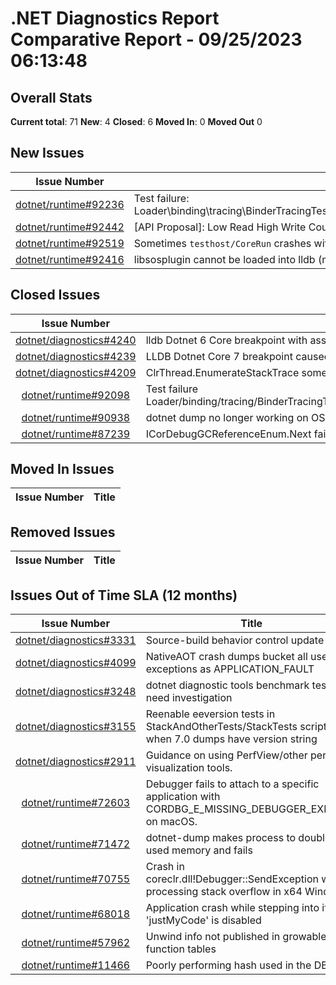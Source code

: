 # .NET Diagnostics Report Comparative Report - 09/25/2023 06:13:48

## Overall Stats

**Current total**: 71
**New**: 4
**Closed**: 6
**Moved In**: 0
**Moved Out** 0

## New Issues

| **Issue Number** | **Title** |
| :--------------: | --------- |
| [dotnet/runtime#92236](https://github.com/dotnet/runtime/issues/92236) | Test failure: Loader\\binding\\tracing\\BinderTracingTest.ResolutionFlow\\BinderTracingTest.ResolutionFlow.cmd |
| [dotnet/runtime#92442](https://github.com/dotnet/runtime/issues/92442) | [API Proposal]: Low Read High Write Counter |
| [dotnet/runtime#92519](https://github.com/dotnet/runtime/issues/92519) | Sometimes `testhost/CoreRun` crashes with `System.Diagnostics.Tracing`-related assertion failure |
| [dotnet/runtime#92416](https://github.com/dotnet/runtime/issues/92416) | libsosplugin cannot be loaded into lldb (macos arm64) |

## Closed Issues

| **Issue Number** | **Title** |
| :--------------: | --------- |
| [dotnet/diagnostics#4240](https://github.com/dotnet/diagnostics/issues/4240) | lldb Dotnet 6 Core breakpoint with assembly code instead of C# Code |
| [dotnet/diagnostics#4239](https://github.com/dotnet/diagnostics/issues/4239) | LLDB Dotnet Core 7 breakpoint caused Segmentation fault (core dumped) |
| [dotnet/diagnostics#4209](https://github.com/dotnet/diagnostics/issues/4209) | ClrThread.EnumerateStackTrace sometimes runs forever [regression] |
| [dotnet/runtime#92098](https://github.com/dotnet/runtime/issues/92098) | Test failure Loader/binding/tracing/BinderTracingTest.ResolutionFlow/BinderTracingTest.ResolutionFlow.sh |
| [dotnet/runtime#90938](https://github.com/dotnet/runtime/issues/90938) | dotnet dump  no longer working on OSX  |
| [dotnet/runtime#87239](https://github.com/dotnet/runtime/issues/87239) | ICorDebugGCReferenceEnum.Next fails to return stack references in .NET 8 preview 4 |

## Moved In Issues

| **Issue Number** | **Title** |
| :--------------: | --------- |

## Removed Issues

| **Issue Number** | **Title** |
| :--------------: | --------- |

## Issues Out of Time SLA (12 months)

| **Issue Number** | **Title** |
| :--------------: | --------- |
| [dotnet/diagnostics#3331](https://github.com/dotnet/diagnostics/issues/3331) | Source-build behavior control update |
| [dotnet/diagnostics#4099](https://github.com/dotnet/diagnostics/issues/4099) | NativeAOT crash dumps bucket all user exceptions as APPLICATION_FAULT |
| [dotnet/diagnostics#3248](https://github.com/dotnet/diagnostics/issues/3248) | dotnet diagnostic tools benchmark tests need investigation |
| [dotnet/diagnostics#3155](https://github.com/dotnet/diagnostics/issues/3155) | Reenable eeversion tests in StackAndOtherTests/StackTests scripts when 7.0 dumps have version string |
| [dotnet/diagnostics#2911](https://github.com/dotnet/diagnostics/issues/2911) | Guidance on using PerfView/other perf visualization tools. |
| [dotnet/runtime#72603](https://github.com/dotnet/runtime/issues/72603) | Debugger fails to attach to a specific application with CORDBG_E_MISSING_DEBUGGER_EXPORTS on macOS. |
| [dotnet/runtime#71472](https://github.com/dotnet/runtime/issues/71472) | dotnet-dump makes process to double its used memory and fails |
| [dotnet/runtime#70755](https://github.com/dotnet/runtime/issues/70755) | Crash in coreclr.dll!Debugger::SendException while processing stack overflow in x64 Windows |
| [dotnet/runtime#68018](https://github.com/dotnet/runtime/issues/68018) | Application crash while stepping into if 'justMyCode' is disabled |
| [dotnet/runtime#57962](https://github.com/dotnet/runtime/issues/57962) | Unwind info not published in growable function tables |
| [dotnet/runtime#11466](https://github.com/dotnet/runtime/issues/11466) | Poorly performing hash used in the DBI |


